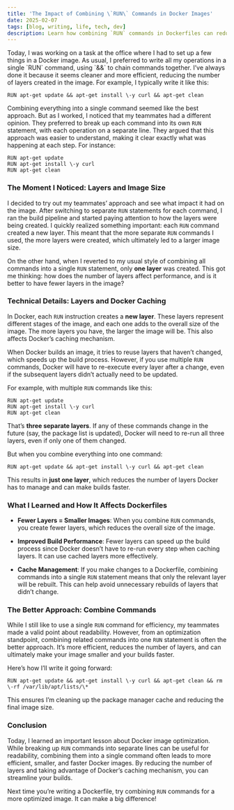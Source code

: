 ```yaml
---
title: 'The Impact of Combining \`RUN\` Commands in Docker Images'
date: 2025-02-07
tags: [blog, writing, life, tech, dev]
description: Learn how combining `RUN` commands in Dockerfiles can reduce image size, improve build performance, and optimize caching for faster, more efficient Docker builds.
---
```


Today, I was working on a task at the office where I had to set up a few things in a Docker image. As usual, I preferred to write all my operations in a single \`RUN\` command, using \`&&\` to chain commands together. I’ve always done it because it seems cleaner and more efficient, reducing the number of layers created in the image. For example, I typically write it like this:

```
RUN apt-get update && apt-get install \-y curl && apt-get clean
```

Combining everything into a single command seemed like the best approach. But as I worked, I noticed that my teammates had a different opinion. They preferred to break up each command into its own `RUN` statement, with each operation on a separate line. They argued that this approach was easier to understand, making it clear exactly what was happening at each step. For instance:

```
RUN apt-get update  
RUN apt-get install \-y curl  
RUN apt-get clean
```

### **The Moment I Noticed: Layers and Image Size**

I decided to try out my teammates’ approach and see what impact it had on the image. After switching to separate `RUN` statements for each command, I ran the build pipeline and started paying attention to how the layers were being created. I quickly realized something important: each `RUN` command created a new layer. This meant that the more separate `RUN` commands I used, the more layers were created, which ultimately led to a larger image size.

On the other hand, when I reverted to my usual style of combining all commands into a single `RUN` statement, only **one layer** was created. This got me thinking: how does the number of layers affect performance, and is it better to have fewer layers in the image?

### **Technical Details: Layers and Docker Caching**

In Docker, each `RUN` instruction creates a **new layer**. These layers represent different stages of the image, and each one adds to the overall size of the image. The more layers you have, the larger the image will be. This also affects Docker’s caching mechanism.

When Docker builds an image, it tries to reuse layers that haven’t changed, which speeds up the build process. However, if you use multiple `RUN` commands, Docker will have to re-execute every layer after a change, even if the subsequent layers didn’t actually need to be updated.

For example, with multiple `RUN` commands like this:

```
RUN apt-get update  
RUN apt-get install \-y curl  
RUN apt-get clean
```

That’s **three separate layers**. If any of these commands change in the future (say, the package list is updated), Docker will need to re-run all three layers, even if only one of them changed.

But when you combine everything into one command:

```
RUN apt-get update && apt-get install \-y curl && apt-get clean
```

This results in **just one layer**, which reduces the number of layers Docker has to manage and can make builds faster.

### **What I Learned and How It Affects Dockerfiles**

* **Fewer Layers \= Smaller Images**: When you combine `RUN` commands, you create fewer layers, which reduces the overall size of the image.

* **Improved Build Performance**: Fewer layers can speed up the build process since Docker doesn’t have to re-run every step when caching layers. It can use cached layers more effectively.

* **Cache Management**: If you make changes to a Dockerfile, combining commands into a single `RUN` statement means that only the relevant layer will be rebuilt. This can help avoid unnecessary rebuilds of layers that didn’t change.

### **The Better Approach: Combine Commands**

While I still like to use a single `RUN` command for efficiency, my teammates made a valid point about readability. However, from an optimization standpoint, combining related commands into one `RUN` statement is often the better approach. It’s more efficient, reduces the number of layers, and can ultimately make your image smaller and your builds faster.

Here’s how I’ll write it going forward:

```
RUN apt-get update && apt-get install \-y curl && apt-get clean && rm \-rf /var/lib/apt/lists/\*
```

This ensures I’m cleaning up the package manager cache and reducing the final image size.

### **Conclusion**

Today, I learned an important lesson about Docker image optimization. While breaking up `RUN` commands into separate lines can be useful for readability, combining them into a single command often leads to more efficient, smaller, and faster Docker images. By reducing the number of layers and taking advantage of Docker’s caching mechanism, you can streamline your builds.

Next time you’re writing a Dockerfile, try combining `RUN` commands for a more optimized image. It can make a big difference\!

